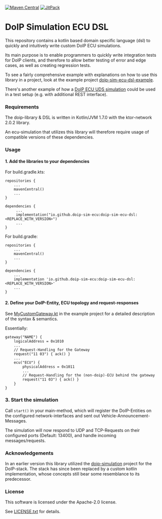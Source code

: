 [![Maven Central](https://maven-badges.herokuapp.com/maven-central/io.github.doip-sim-ecu/doip-sim-ecu-dsl/badge.svg)](https://maven-badges.herokuapp.com/maven-central/io.github.doip-sim-ecu/doip-sim-ecu-dsl)
[![JitPack](https://jitpack.io/v/doip-sim-ecu/doip-sim-ecu-dsl.svg)](https://jitpack.io/#doip-sim-ecu/doip-sim-ecu-dsl)

# DoIP Simulation ECU DSL

This repository contains a kotlin based domain specific language (dsl) to quickly and intuitively write
custom DoIP ECU simulations.

Its main purpose is to enable programmers to quickly write integration tests for DoIP clients, 
and therefore to allow better testing of error and edge cases, as well as creating 
regression tests.   

To see a fairly comprehensive example with explanations on how to use this library in a project, look at 
the example project [doip-sim-ecu-dsl-example](https://github.com/doip-sim-ecu/doip-sim-ecu-dsl-example).

There's another example of how a [DoIP ECU UDS simulation](https://github.com/doip-sim-ecu/doip-sim-uds-ecu-example) 
could be used in a test setup (e.g. with additional REST interface).  

### Requirements
The doip-library & DSL is written in Kotlin/JVM 1.7.0 with the ktor-network 2.0.2 library. 
 
An ecu-simulation that utilizes this library will therefore require usage of compatible versions 
of these dependencies.
 
### Usage

#### 1. Add the libraries to your dependencies 

For build.gradle.kts:
```
repositories {
    ...
    mavenCentral()
    ...
}

dependencies {
     ...
     implementation("io.github.doip-sim-ecu:doip-sim-ecu-dsl:<REPLACE_WITH_VERSION>")
     ...
}
```

For build.gradle:
```
repositories {
    ...
    mavenCentral()
    ...
}

dependencies {
    ...
    implementation 'io.github.doip-sim-ecu:doip-sim-ecu-dsl:<REPLACE_WITH_VERSION>'
    ...
}
```

#### 2. Define your DoIP-Entity, ECU topology and request-responses
See [MyCustomGateway.kt](https://github.com/doip-sim-ecu/doip-sim-ecu-dsl-example/blob/main/src/main/kotlin/MyCustomGateway.kt)
in the example project for a detailed description of the syntax & semantics.

Essentially:
```
gateway("NAME") {
    logicalAddress = 0x1010
    ...
    // Request-Handling for the Gateway 
    request("11 03") { ack() }
    ...
    ecu("ECU") {
        physicalAddress = 0x1011
        ...
        // Request-Handling for the (non-doip)-ECU behind the gateway  
        request("11 03") { ack() }
    } 
}
```

### 3. Start the simulation
Call `start()` in your main-method, which will register the DoIP-Entities on the configured 
network-interfaces and sent out Vehicle-Announcement-Messages. 

The simulation will now respond to UDP and TCP-Requests on their configured ports (Default: 13400), 
and handle incoming messages/requests.


### Acknowledgements
In an earlier version this library utilized the [doip-simulation](https://github.com/doip/doip-simulation) project 
for the DoIP-stack. The stack has since been replaced by a custom kotlin implementation, 
whose concepts still bear some resemblance to its predecessor.    


### License

This software is licensed under the Apache-2.0 license.

See [LICENSE.txt](LICENSE.txt) for details.
